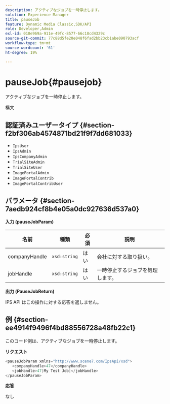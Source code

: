 ```yaml
---
description: アクティブなジョブを一時停止します。
solution: Experience Manager
title: pauseJob
feature: Dynamic Media Classic,SDK/API
role: Developer,Admin
exl-id: 010e969a-911e-49fc-8577-66c18cd4329c
source-git-commit: 77c88d5fe20e048f6fad2bb23cb1abe090793acf
workflow-type: tm+mt
source-wordcount: '61'
ht-degree: 19%

---
```


# pauseJob{#pausejob}

アクティブなジョブを一時停止します。

構文

## 認証済みユーザータイプ {#section-f2bf306ab4574871bd21f9f7dd681033}

* `IpsUser`
* `IpsAdmin`
* `IpsCompanyAdmin`
* `TrialSiteAdmin`
* `TrialSiteUser`
* `ImagePortalAdmin`
* `ImagePortalContrib`
* `ImagePortalContribUser`

## パラメータ {#section-7aedb924cf8b4e05a0dc927636d537a0}

**入力 (pauseJobParam)**

| 名前 | 種類 | 必須 | 説明 |
|---|---|---|---|
| companyHandle | `xsd:string` | はい | 会社に対する取り扱い。 |
| jobHandle | `xsd:string` | はい | 一時停止するジョブを処理します。 |

**出力 (PauseJobReturn)**

IPS API はこの操作に対する応答を返しません。

## 例 {#section-ee4914f9496f4bd88556728a48fb22c1}

このコード例は、アクティブなジョブを一時停止します。

**リクエスト**

```java
<pauseJobParam xmlns="http://www.scene7.com/IpsApi/xsd">
   <companyHandle>47</companyHandle>
   <jobHandle>47|My Test Job|</jobHandle>
</pauseJobParam>
```

**応答**

なし
